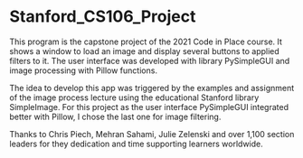 # Stanford_CS106_Project
This program is the capstone project of the 2021 Code in Place course. It shows a window to load an image and display several buttons to applied filters to it. The user interface was developed with library PySimpleGUI and image processing with Pillow functions.

The idea to develop this app was triggered by the examples and assignment of the image process lecture using the educational Stanford library SimpleImage. For this project as the user interface PySimpleGUI integrated better with Pillow, I chose the last one for image filtering.

Thanks to Chris Piech, Mehran Sahami, Julie Zelenski and over 1,100 section leaders for they dedication and time supporting learners worldwide.
